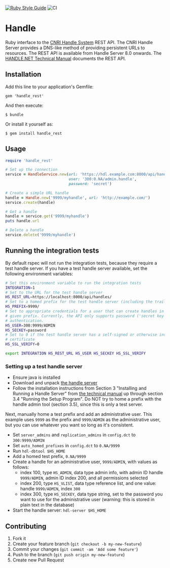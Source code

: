 [![Ruby Style Guide](https://img.shields.io/badge/code_style-standard-brightgreen.svg)](https://github.com/testdouble/standard)
![CI](https://github.com/mlibrary/handle_rest/actions/workflows/ci.yml/badge.svg)

# Handle 

Ruby interface to the [CNRI Handle System](http://handle.net/) REST API.  The
CNRI Handle Server provides a DNS-like method of providing persistent URLs to
resources.  The REST API is available from Handle Server 8.0 onwards. The
[HANDLE.NET Technical Manual](http://www.handle.net/tech_manual/HN_Tech_Manual_8.pdf) 
documents the REST API.

## Installation

Add this line to your application's Gemfile:

    gem 'handle_rest'

And then execute:

    $ bundle

Or install it yourself as:

    $ gem install handle_rest

## Usage

```ruby
require 'handle_rest'

# Set up the connection
service = HandleService.new(url: 'https://hdl.example.com:8000/api/handles',
                            user: '300:0.NA/admin.handle', 
                            password: 'secret')

# Create a simple URL handle
handle = Handle.new('9999/myhandle', url: 'http://example.com/')
service.create(handle)

# Get a handle
handle = service.get('9999/myhandle')
puts handle.url

# Delete a handle
service.delete('9999/myhandle')
```

## Running the integration tests

By default rspec will not run the integration tests, because they require a test handle server.
If you have a test handle server available, set the following environment variables:

```bash
# Set this environment variable to run the integration tests
INTEGRATION=1
# Set to the URL for the test handle server
HS_REST_URL=https://localhost:8000/api/handles/
# Set to a homed prefix for the test handle server (including the trailing '/')
HS_PREFIX=9999/
# Set to appropriate credentials for a user that can create handles in the 
# given prefix. Currently, the API only supports password ('secret key')
# authentication.
HS_USER=300:9999/ADMIN
HS_SECKEY=password
# Set to 0 if the test handle server has a self-signed or otherwise invalid SSL
# certificate
HS_SSL_VERIFY=0

export INTEGRATION HS_REST_URL HS_USER HS_SECKEY HS_SSL_VERIFY
```

### Setting up a test handle server

* Ensure java is installed
* Download and unpack [the handle server](http://handle.net/download_hnr.html)
* Follow the installation instructions from Section 3 "Installing and Running a Handle Server" from [the technical manual](http://www.handle.net/tech_manual/HN_Tech_Manual_8.pdf) up through section 3.4 "Running the Setup Program". Do NOT try to home a prefix with the handle admin tool (section 3.5), since this is only a test server.

Next, manually home a test prefix and add an administrative user. This example
uses `9999` as the prefix and `9999/ADMIN` as the administrative user, but you
can use whatever you want so long as it's consistent.

* Set `server_admins` and `replication_admins` in `config.dct` to `300:9999/ADMIN`
* Set `auto_homed_prefixes` in `config.dct` to `0.NA/9999`
* Run `hdl-dbtool $HS_HOME` 
* Add a homed test prefix, `0.NA/9999`
* Create a handle for an administrative user, `9999/ADMIN`, with values as follows:
  * index 100, type `HS_ADMIN`, data type admin info, with admin ID handle `9999/ADMIN`, admin ID index 200, and all permissions selected
  * index 200, type `HS_VLIST`, data type reference list, and one value: handle `9999/ADMIN`, index `300`
  * index 300, type `HS_SECKEY`, data type string, set to the password you want to use for the administrative user (warning: this is stored in plain text in the database)
* Start the handle server: `hdl-server $HS_HOME`


## Contributing

1. Fork it
2. Create your feature branch (`git checkout -b my-new-feature`)
3. Commit your changes (`git commit -am 'Add some feature'`)
4. Push to the branch (`git push origin my-new-feature`)
5. Create new Pull Request
